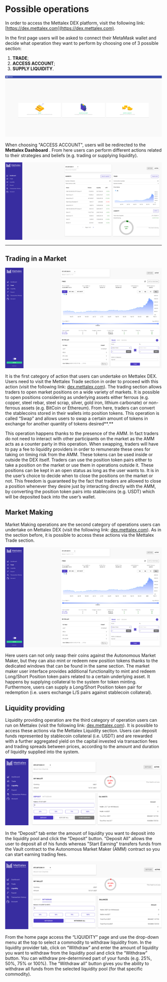 # Possible operations

In order to access the Mettalex DEX platform, visit the following link: [https://dex.mettalex.com](https://dex.mettalex.com).

In the first page users will be asked to connect their MetaMask wallet and decide what operation they want to perform by choosing one of 3 possible section:

1. **TRADE**;
2. **ACCESS ACCOUNT**;
3. **SUPPLY LIQUIDITY**.

![](.gitbook/assets/1.png)

When choosing "ACCESS ACCOUNT", users will be redirected to the **Mettalex Dashboard** . From here users can perform different actions related to their strategies and beliefs \(e.g. trading or supplying liquidity\).

![](.gitbook/assets/dashboard.png)

   ****

## **Trading in a Market**

![Mettalex Dashboard](.gitbook/assets/trade%20%281%29.png)

It is the first category of action that users can undertake on Mettalex DEX. Users need to visit the Mettalex Trade section in order to proceed with this action \(visit the following link: [dex.mettalex.com](http://dex.mettalex.com)\). The trading section allows traders to open market positions on a wide variety of  markets. It is possible to open positions considering as underlying assets either ferrous \(e.g. copper, steel rebar, steel scrap, silver, gold iron, lithium carbonate\) or non-ferrous assets \(e.g. BitCoin or Ethereum\). From here, traders can convert the stablecoins stored in their wallets into position tokens. This operation is called “Swap” and allows users to swap a certain amount of tokens in exchange for another quantity of tokens desired**.**

This operation happens thanks to the presence of the AMM. In fact traders do not need to interact with other participants on the market as the AMM acts as a counter party in this operation. When swapping, traders will have to pay a fee to liquidity providers in order to remunerate these ones for taking on timing risk from the AMM.  These tokens can be used inside or outside the DEX itself. Traders can use the position token pairs either to take a position on the market or use them in operations outside it. These positions can be kept in an open status as long as the user wants to. It is in the user’s choice to decide when to close the positions on the market or not. This freedom is guaranteed by the fact that traders are allowed to close a position whenever they desire just by interacting directly with the AMM, by converting the position token pairs into stablecoins \(e.g. USDT\) which will be deposited back into the user’s wallet.

## **Market Making**

Market Making operations are the second category of operations users can undertake on Mettalex DEX \(visit the following link: [dex.mettalex.com](http://dex.mettalex.com)\). As in the section before, it is possible to access these actions via the Mettalex Trade section.

![Mettalex Trade Section](.gitbook/assets/trade%20%281%29.png)

Here users can not only swap their coins against the Autonomous Market Maker, but they can also mint or redeem new position tokens thanks to the dedicated windows that can be found in the same section. The market maker user interface provides additional functionality to mint and redeem Long/Short Position token pairs related to a certain underlying asset. It happens by supplying collateral to the system for token minting. Furthermore, users can supply a Long/Short Position token pair for redemption \(i.e. users exchange L/S pairs against stablecoin collateral\).

## Liquidity providing

Liquidity providing operation are the third category of operation users can run on Mettalex \(visit the following link: [dex.mettalex.com](http://dex.mettalex.com)\). It is possible to access these actions via the Mettalex Liquidity section. Users can deposit funds represented by stablecoin collateral \(i.e. USDT\) and are rewarded with a further aggregated yield on the capital invested via transaction fees and trading spreads between prices, according to the amount and duration of liquidity supplied into the system.

![Mettalex Liquidity Deposit section](.gitbook/assets/deposit.png)

In the “Deposit” tab enter the amount of liquidity you want to deposit into the liquidity pool and click the “Deposit” button. "Deposit All" allows the user to deposit all of his funds whereas "Start Earning" transfers funds from the Vault contract to the Autonomous Market Maker \(AMM\) contract so you can start earning trading fees.  

![Mettalex Liquidity Withdraw section](.gitbook/assets/withdraw%20%281%29.png)

From the home page access the “LIQUIDITY” page and use the drop-down menu at the top to select a commodity to withdraw liquidity from. In the liquidity provider tab, click on “Withdraw” and enter the amount of liquidity you want to withdraw from the liquidity pool and click the “Withdraw” button. You can withdraw pre-determined part of your funds \(e.g. 25%, 50%, 75% or 100%\). The “Withdraw all” button gives you the ability to withdraw all funds from the selected liquidity pool \(for that specific commodity\).

